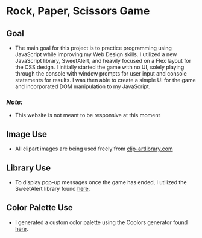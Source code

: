 # **Rock, Paper, Scissors Game**
## **Goal**
- The main goal for this project is to practice programming using JavaScript while improving my Web Design skills. I utilized a new JavaScript library, SweetAlert, and heavily focused on a Flex layout for the CSS design. I initially started the game with no UI, solely playing through the console with window prompts for user input and console statements for results. I was then able to create a simple UI for the game and incorporated DOM manipulation to my JavaScript. 

### *Note:*
- This website is not meant to be responsive at this moment

## **Image Use**
- All clipart images are being used freely from [clip-artlibrary.com](http://clipart-library.com/)

## **Library Use**
- To display pop-up messages once the game has ended, I utilized the SweetAlert library found [here](https://sweetalert.js.org).

## **Color Palette Use**
- I generated a custom color palette using the Coolors generator found [here](https://coolors.co).
